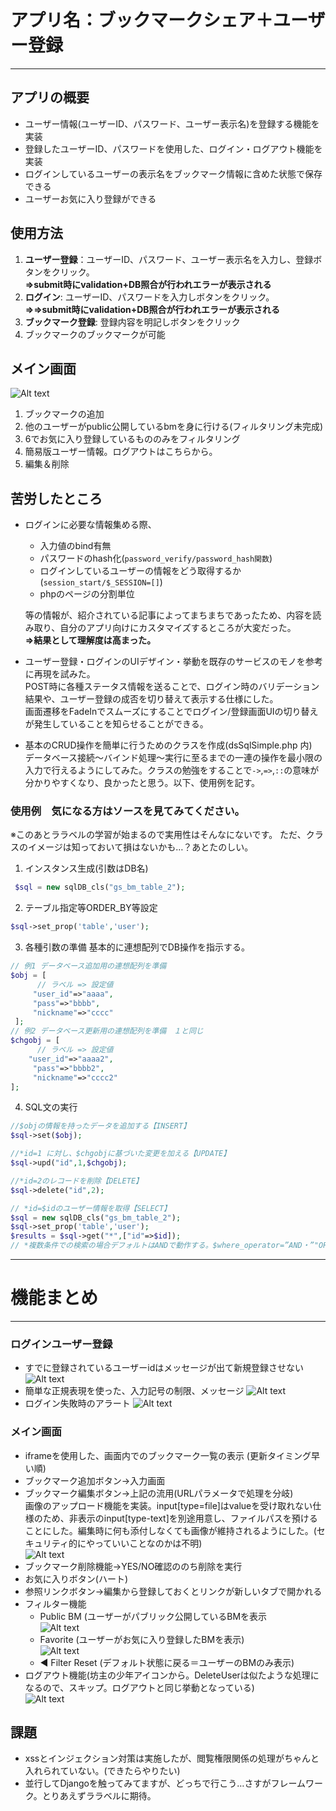 # アプリ名：ブックマークシェア＋ユーザー登録

***

## アプリの概要

- ユーザー情報(ユーザーID、パスワード、ユーザー表示名)を登録する機能を実装
- 登録したユーザーID、パスワードを使用した、ログイン・ログアウト機能を実装
- ログインしているユーザーの表示名をブックマーク情報に含めた状態で保存できる
- ユーザーお気に入り登録ができる

## 使用方法
 1. **ユーザー登録**：ユーザーID、パスワード、ユーザー表示名を入力し、登録ボタンをクリック。<br>**⇒submit時にvalidation+DB照合が行われエラーが表示される**
 1. **ログイン**: ユーザーID、パスワードを入力しボタンをクリック。<br> **⇒⇒submit時にvalidation+DB照合が行われエラーが表示される**
 1. **ブックマーク登録**: 登録内容を明記しボタンをクリック<br> 
 1. ブックマークのブックマークが可能

## メイン画面
![Alt text](image.png)
1. ブックマークの追加
1. 他のユーザーがpublic公開しているbmを身に行ける(フィルタリング未完成)
1. 6でお気に入り登録しているもののみをフィルタリング
1. 簡易版ユーザー情報。ログアウトはこちらから。
1. 編集＆削除

## 苦労したところ
 - ログインに必要な情報集める際、
    - 入力値のbind有無
    - パスワードのhash化(`password_verify/password_hash関数`)
    - ログインしているユーザーの情報をどう取得するか(`session_start/$_SESSION=[]`)
    - phpのページの分割単位

    等の情報が、紹介されている記事によってまちまちであったため、内容を読み取り、自分のアプリ向けにカスタマイズするところが大変だった。<br>**⇒結果として理解度は高まった。**
 - ユーザー登録・ログインのUIデザイン・挙動を既存のサービスのモノを参考に再現を試みた。<br>POST時に各種ステータス情報を送ることで、ログイン時のバリデーション結果や、ユーザー登録の成否を切り替えて表示する仕様にした。<br>画面遷移をFadeInでスムーズにすることでログイン/登録画面UIの切り替えが発生していることを知らせることができる。

 - 基本のCRUD操作を簡単に行うためのクラスを作成(dsSqlSimple.php 内)<br>データベース接続～バインド処理～実行に至るまでの一連の操作を最小限の入力で行えるようにしてみた。クラスの勉強をすることで`->`,`=>`,`::`の意味が分かりやすくなり、良かったと思う。以下、使用例を記す。<br>

### 使用例　気になる方はソースを見てみてください。
※このあとララベルの学習が始まるので実用性はそんなにないです。
ただ、クラスのイメージは知っておいて損はないかも…？あとたのしい。
1. インスタンス生成(引数はDB名)
```php
 $sql = new sqlDB_cls("gs_bm_table_2");
```
2. テーブル指定等ORDER_BY等設定
```php
$sql->set_prop('table','user');
```
3. 各種引数の準備 基本的に連想配列でDB操作を指示する。
```php
// 例1 データベース追加用の連想配列を準備
$obj = [
      // ラベル => 設定値
     "user_id"=>"aaaa",
     "pass"=>"bbbb",
     "nickname"=>"cccc"
 ];
// 例2 データベース更新用の連想配列を準備　１と同じ
$chgobj = [
      // ラベル => 設定値
    "user_id"=>"aaaa2",
     "pass"=>"bbbb2",
     "nickname"=>"cccc2"
];

```
4. SQL文の実行
```php
//$objの情報を持ったデータを追加する【INSERT】
$sql->set($obj);

//*id=1 に対し、$chgobjに基づいた変更を加える【UPDATE】
$sql->upd("id",1,$chgobj); 

//*id=2のレコードを削除【DELETE】
$sql->delete("id",2);

// *id=$idのユーザー情報を取得【SELECT】
$sql = new sqlDB_cls("gs_bm_table_2");
$sql->set_prop('table','user'); 
$results = $sql->get("*",["id"=>$id]);
// *複数条件での検索の場合デフォルトはANDで動作する。$where_operator=”AND・”"OR"が選べる
```    


---

# 機能まとめ

---

### ログインユーザー登録
- すでに登録されているユーザーidはメッセージが出て新規登録させない![Alt text](image-7.png)
- 簡単な正規表現を使った、入力記号の制限、メッセージ
![Alt text](image-5.png)
- ログイン失敗時のアラート
![Alt text](image-6.png)

### メイン画面
- iframeを使用した、画面内でのブックマーク一覧の表示 (更新タイミング早い順)
- ブックマーク追加ボタン->入力画面
- ブックマーク編集ボタン->上記の流用(URLパラメータで処理を分岐)<br>画像のアップロード機能を実装。input[type=file]はvalueを受け取れない仕様のため、非表示のinput[type-text]を別途用意し、ファイルパスを預けることにした。編集時に何も添付しなくても画像が維持されるようにした。(セキュリティ的にやっていいことなのかは不明)<br>![Alt text](image-3.png)
- ブックマーク削除機能->YES/NO確認ののち削除を実行
- お気に入りボタン(ハート)
- 参照リンクボタン->編集から登録しておくとリンクが新しいタブで開かれる
- フィルター機能
  - Public BM (ユーザーがパブリック公開しているBMを表示<br>![Alt text](image-1.png)
  - Favorite (ユーザーがお気に入り登録したBMを表示)<br>![Alt text](image-2.png)
  - ◀ Filter Reset (デフォルト状態に戻る＝ユーザーのBMのみ表示)
- ログアウト機能(坊主の少年アイコンから。DeleteUserは似たような処理になるので、スキップ。ログアウトと同じ挙動となっている)<br>![Alt text](image-4.png)

## 課題
 - xssとインジェクション対策は実施したが、閲覧権限関係の処理がちゃんと入れられていない。(できたらやりたい)
 - 並行してDjangoを触ってみてますが、どっちで行こう…さすがフレームワーク。とりあえずララベルに期待。
 
